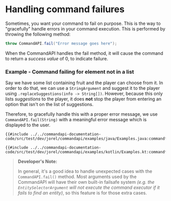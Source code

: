 # Handling command failures

Sometimes, you want your command to fail on purpose. This is the way to "gracefully" handle errors in your command execution. This is performed by throwing the following method:

```java
throw CommandAPI.fail("Error message goes here");
```

When the CommandAPI handles the fail method, it will cause the command to return a _success value_ of 0, to indicate failure.

<div class="example">

### Example - Command failing for element not in a list

Say we have some list containing fruit and the player can choose from it. In order to do that, we can use a `StringArgument` and suggest it to the player using `.replaceSuggestions(info -> String[])`. However, because this only lists _suggestions_ to the player, it does **not** stop the player from entering an option that isn't on the list of suggestions.

Therefore, to gracefully handle this with a proper error message, we use `CommandAPI.fail(String)` with a meaningful error message which is displayed to the user.

<div class="multi-pre">

```java,Java
{{#include ../../commandapi-documentation-code/src/test/dev/jorel/commandapi/examples/java/Examples.java:commandfailures}}
```

```kotlin,Kotlin
{{#include ../../commandapi-documentation-code/src/test/dev/jorel/commandapi/examples/kotlin/Examples.kt:commandfailures}}
```

</div>

</div>

> **Developer's Note:**
>
> In general, it's a good idea to handle unexpected cases with the `CommandAPI.fail()` method. Most arguments used by the CommandAPI will have their own built-in failsafe system _(e.g. the `EntitySelectorArgument` will not execute the command executor if it fails to find an entity)_, so this feature is for those extra cases.
